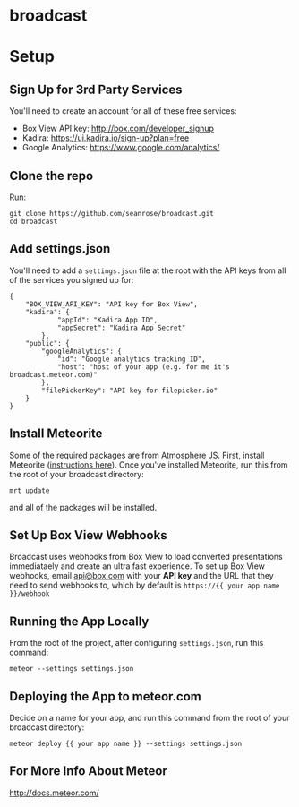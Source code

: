 broadcast
=========

# Setup

## Sign Up for 3rd Party Services

You'll need to create an account for all of these free services:

- Box View API key: http://box.com/developer_signup
- Kadira: https://ui.kadira.io/sign-up?plan=free
- Google Analytics: https://www.google.com/analytics/

## Clone the repo

Run:

    git clone https://github.com/seanrose/broadcast.git
    cd broadcast

## Add settings.json

You'll need to add a `settings.json` file at the root with the API keys from all of the services you signed up for:

	{
		"BOX_VIEW_API_KEY": "API key for Box View",
		"kadira": {
    			"appId": "Kadira App ID",
    			"appSecret": "Kadira App Secret"
    		},
		"public": {
	    	"googleAnalytics": {
	            "id": "Google analytics tracking ID",
	            "host": "host of your app (e.g. for me it's broadcast.meteor.com)"
	        },
	    	"filePickerKey": "API key for filepicker.io"
	  	}
	}

## Install Meteorite

Some of the required packages are from [Atmosphere JS](http://atmospherejs.com/). First, install Meteorite ([instructions here](http://atmospherejs.com/docs/installing)). Once you've installed Meteorite, run this from the root of your broadcast directory:

    mrt update

and all of the packages will be installed.

## Set Up Box View Webhooks

Broadcast uses webhooks from Box View to load converted presentations immediataely and create an ultra fast experience. To set up Box View webhooks, email api@box.com with your **API key** and the URL that they need to send webhooks to, which by default is `https://{{ your app name }}/webhook`

## Running the App Locally

From the root of the project, after configuring `settings.json`, run this command:

	meteor --settings settings.json

## Deploying the App to meteor.com

Decide on a name for your app, and run this command from the root of your broadcast directory:

    meteor deploy {{ your app name }} --settings settings.json


## For More Info About Meteor

http://docs.meteor.com/
